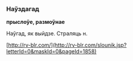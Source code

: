 ### Наўздагад
**прыслоўе, размоўнае**

Наўгад, як выйдзе. Страляць н.

<a rel="author">[http://rv-blr.com/](http://rv-blr.com/slounik.jsp?letterId=0&maskId=0&pageId=1858)</a>
